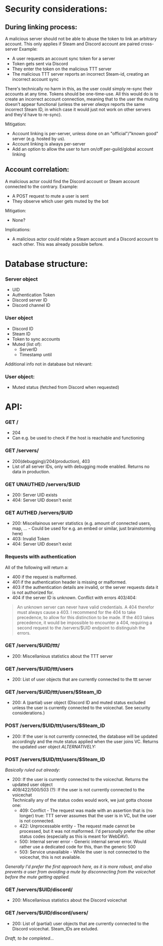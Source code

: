 # Security considerations:

## During linking process:
A malicious server should not be able to abuse the token to link an arbitrary account. This only applies if Steam and Discord account are paired cross-server
Example:
 - A user requests an account sync token for a server
 - Token gets sent via Discord
 - They enter the token on the malicious TTT server
 - The malicious TTT server reports an incorrect Steam-id, creating an incorrect account  sync  

There's technically no harm in this, as the user could simply re-sync their accounts at any time. Tokens should be one-time-use. All this would do is to create an incorrect account connection, meaning that to the user the muting doesn't appear functional (unless the server *always* reports the same incorrect Steam ID, in which case it would just not work on other servers and they'd have to re-sync).  

Mitigation:
 - Account linking is per-server, unless done on an "official"/"known good" server (e.g. hosted by us).
 - Account linking is always per-server
 - Add an option to allow the user to turn on/off per-guild/global account linking

## Account correlation:
A malicious actor could find the Discord account or Steam account connected to the contrary.
Example:
 - A POST request to mute a user is sent
 - They observe which user gets muted by the bot  

Mitigation:
 - None?  

Implications:
 - A malicious actor could relate a Steam account and a Discord account to each other. This was already possible before.

# Database structure:
### Server object
  - UID
  - Authentication Token
  - Discord server ID
  - Discord channel ID

### User object
  - Discord ID
  - Steam ID
  - Token to sync accounts
  - Muted (list of):
    - ServerID
    - Timestamp until

Additional info not in database but relevant:
### User object:
  - Muted status (fetched from Discord when requested)

# API:
### GET /
  - 204
  - Can e.g. be used to check if the host is reachable and functioning
  
### GET /servers/
  - 200(debugging)/204(production), 403
  - List of all server IDs, only with debugging mode enabled. Returns no data in production.

### GET UNAUTHED /servers/$UID
  - 200: Server UID exists
  - 404: Server UID doesn't exist

### GET AUTHED /servers/$UID
  - 200: Miscellainous server statistics (e.g. amount of connected users, map, ... - Could be used for e.g. an embed or similar, just brainstorming here)
  - 403: Invalid Token
  - 404: Server UID doesn't exist

### Requests with authentication
All of the following will return a:
 - 400 if the request is malformed.
 - 401 if the authentication header is missing or malformed.
 - 403 if the authentication details are invalid, or the server requests data it is not authorized for.
 - 404 if the server ID is unknown.
Conflict with errors 403/404:
> An unknown server can never have valid credentials. A 404 therefor must always cause a 403. I recommend for the 404 to take precedence, to allow for this distinction to be made.
> If the 403 takes precedence, it would be impossible to encounter a 404, requiring a second request to the /servers/\$UID endpoint to distinguish the errors.

### GET /servers/$UID/ttt/
  - 200: Miscellanious statistics about the TTT server

### GET /servers/$UID/ttt/users
  - 200: List of user objects that are currently connected to the ttt server

### GET /servers/\$UID/ttt/users/\$Steam_ID
  - 200: A (partial) user object (Discord ID and muted status excluded unless the user is currently connected to the voicechat. See security considerations.)

### POST /servers/\$UID/ttt/users/\$Steam_ID
  - 200: If the user is not currently connected, the database will be updated accordingly and the mute status applied when the user joins VC. Returns the updated user object
*ALTERNATIVELY:*
### POST /servers/\$UID/ttt/users/\$Steam_ID
*Basically ruled out already:*
  - 200: If the user is currently connected to the voicechat. Returns the updated user object
  - 409/422/500/503 (?): If the user is not currently connected to the voicechat  
  Technically any of the status codes would work, we just gotta choose one:
    - 409: Conflict - The request was made with an assertion that is (no longer) true: TTT server assumes that the user is in VC, but the user is not connected.
    - 422: Unprocessable entity - The request made cannot be processed, but it was not malformed. I'd personally prefer the other status codes (especially as this is meant for WebDAV).
    - 500: Internal server error - Generic internal server error. Would rather use a dedicated code for this, than the generic 500
    - 503: Service unavailable - While the user is not connected to the voicechat, this is not available.  

*Generally I'd prefer the first approach here, as it is more robust, and also prevents a user from avoiding a mute by disconnecting from the voicechat before the mute getting applied.*

### GET /servers/\$UID/discord/
  - 200: Miscellanious statistics about the Discord voicechat

### GET /servers/\$UID/discord/users/
  - 200: List of (partial) user objects that are currently connected to the Discord voicechat. Steam_IDs are exluded.

*Draft, to be completed...*
